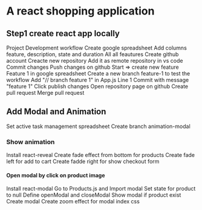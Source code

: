 # A react shopping application

## Step1 create react app locally

Project Development workflow
Create google spreadsheet
Add columns feature, description, state and duration
All all feautures
Create github account
Creacte new repository
Add it as remote repository in vs code
Commit changes
Push changes on github
Start => create new feature Feature 1 in google spreadsheet
Create a new branch feature-1 to test the workflow
Add "// branch feature 1" in App.js Line 1
Commit with message "feature 1"
Click publish changes
Open repository page on github
Create pull request
Merge pull request

## Add Modal and Animation

Set active task management spreadsheet
Create branch animation-modal

### Show animation

Install react-reveal
Create fade effect from bottom for products
Create fade left for add to cart
Create fadde right for show checkout form

#### Open modal by click on product image

Install react-modal
Go to Products.js
and Import modal
Set state for product to null
Define openModal and closeModal
Show modal if product exist
Create modal
Create zoom effect for modal
index css

